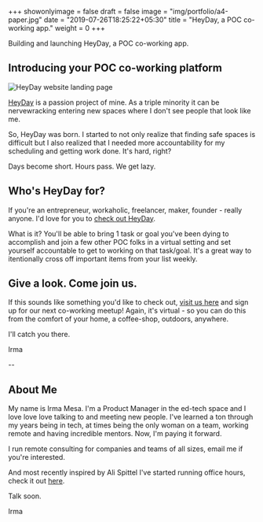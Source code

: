 +++
showonlyimage = false
draft = false
image = "img/portfolio/a4-paper.jpg"
date = "2019-07-26T18:25:22+05:30"
title = "HeyDay, a POC co-working app."
weight = 0
+++

Building and launching HeyDay, a POC co-working app. <!--more-->

## Introducing your POC co-working platform

![HeyDay website landing page](/img/portfolio/heyday_landing.png)

[HeyDay](https://heyday.carrd.co/) is a passion project of mine. As a triple minority it can be nervewracking entering new spaces where I don't see people that look like me.

So, HeyDay was born. I started to not only realize that finding safe spaces is difficult but I also realized that I needed more accountability for my scheduling and getting work done. It's hard, right?

Days become short. Hours pass. We get lazy.

## Who's HeyDay for?

If you're an entrepreneur, workaholic, freelancer, maker, founder - really anyone. I'd love for you to [check out HeyDay](https://heyday.carrd.co/).

What is it? You'll be able to bring 1 task or goal you've been dying to accomplish and join a few other POC folks in a virtual setting and set yourself accountable to get to working on that task/goal. It's a great way to itentionally cross off important items from your list weekly.

## Give a look. Come join us.

If this sounds like something you'd like to check out, [visit us here](https://heyday.carrd.co/) and sign up for our next co-working meetup! Again, it's virtual - so you can do this from the comfort of your home, a coffee-shop, outdoors, anywhere.

I'll catch you there.

Irma

--

## About Me

My name is Irma Mesa. I'm a Product Manager in the ed-tech space and I love love love talking to and meeting new people. I've learned a ton through my years being in tech, at times being the only woman on a team, working remote and having incredible mentors. Now, I'm paying it forward.

I run remote consulting for companies and teams of all sizes, email me if you're interested.

And most recently inspired by Ali Spittel I've started running office hours, check it out [here](https://calendly.com/_justirma).

Talk soon.

Irma
